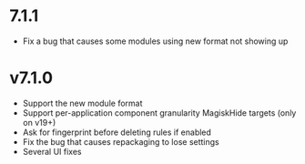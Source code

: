 # 7.1.1
- Fix a bug that causes some modules using new format not showing up 

# v7.1.0
- Support the new module format
- Support per-application component granularity MagiskHide targets (only on v19+)
- Ask for fingerprint before deleting rules if enabled
- Fix the bug that causes repackaging to lose settings
- Several UI fixes
